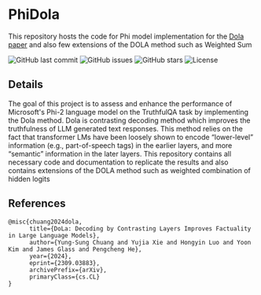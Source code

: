 # PhiDola
This repository hosts the code for Phi model implementation for the [Dola paper](https://arxiv.org/abs/2309.03883) and also few extensions of the DOLA method such as Weighted Sum

![GitHub last commit](https://img.shields.io/github/last-commit/dhmnr/PhiDola)
![GitHub issues](https://img.shields.io/github/issues-raw/dhmnr/PhiDola)
![GitHub stars](https://img.shields.io/github/stars/dhmnr/PhiDola?style=social)
![License](https://img.shields.io/badge/license-MIT-green)

## Details

The goal of this project is to assess and enhance the performance of Microsoft's Phi-2 language model on the TruthfulQA task by implementing the Dola method. Dola is contrasting decoding method which improves the truthfulness of LLM generated text responses. This method relies on the fact that transformer LMs have been loosely shown to encode “lower-level” information (e.g., part-of-speech tags) in the earlier layers, and more “semantic” information in the later layers. 
This repository contains all necessary code and documentation to replicate the results and also contains extensions of the DOLA method such as weighted combination of hidden logits

## References
```
@misc{chuang2024dola,
      title={DoLa: Decoding by Contrasting Layers Improves Factuality in Large Language Models}, 
      author={Yung-Sung Chuang and Yujia Xie and Hongyin Luo and Yoon Kim and James Glass and Pengcheng He},
      year={2024},
      eprint={2309.03883},
      archivePrefix={arXiv},
      primaryClass={cs.CL}
}
```
